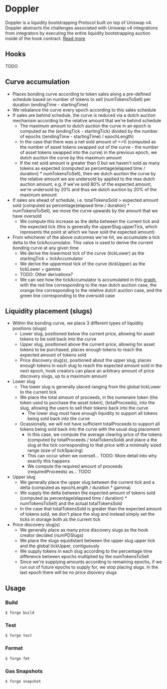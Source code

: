 # Doppler

Doppler is a liquidity bootstrapping Protocol built on top of Uniswap v4. Doppler abstracts the challenges associated with Uniswap v4 integrations from integrators by executing the entire liquidity bootstrapping auction inside of the hook contract. [Read more](https://whetstone.cc/doppler)

## Hooks

TODO

## Curve accumulation

- Places bonding curve according to token sales along a pre-defined schedule based on number of tokens to sell (numTokensToSell) per duration (endingTime - startingTime)
- We rebalance the curve every epoch according to this sales schedule
- If sales are behind schedule, the curve is reduced via a dutch auction mechanism according to the relative amount that we're behind schedule
    - The maximum amount to dutch auction the curve in an epoch is computed as the (endingTick - startingTick) divided by the number of epochs ((endingTime - startingTime) / epochLength)
    - In the case that there was a net sold amount of <=0 (computed as the number of asset tokens swapped out of the curve - the number of asset tokens swapped into the curve) in the previous epoch, we dutch auction the curve by this maximum amount
    - If the net sold amount is greater than 0 but we haven't sold as many tokens as expected (computed as percentage(elapsed time / duration) * numTokensToSell), then we dutch auction the curve by the relative amount we are undersold by applied to the max dutch auction amount, e.g. if we've sold 80% of the expected amount, we're undersold by 20% and thus we dutch auction by 20% of the maximum amount
- If sales are ahead of schedule, i.e. totalTokensSold > expected amount sold (computed as percentage(elapsed time / duration) * numTokensToSell), we move the curve upwards by the amount that we have oversold
    - We compute this increase as the delta between the current tick and the expected tick (this is generally the upperSlug.upperTick, which represents the point at which we have sold the expected amount)
- From whichever of the above outcomes we've hit, we accumulate a tick delta to the tickAccumulator. This value is used to derive the current bonding curve at any given time
    - We derive the lowermost tick of the curve (tickLower) as the startingTick + tickAccumulator
    - We derive the uppermost tick of the curve (tickUpper) as the tickLower + gamma
    - TODO: Other derivations?
    - We can see how the tickAccumulator is accumulated in this [graph](https://www.desmos.com/calculator/fjnd0mcpst), with the red line corresponding to the max dutch auction case, the orange line corresponding to the relative dutch auction case, and the green line corresponding to the oversold case

## Liquidity placement (slugs)

- Within the bonding curve, we place 3 different types of liquidity positions (slugs)
    - Lower slug, positioned below the current price, allowing for asset tokens to be sold back into the curve
    - Upper slug, positioned above the current price, allowing for asset tokens to be purchased, places enough tokens to reach the expected amount of tokens sold
    - Price discovery slug(s), positioned about the upper slug, places enough tokens in each slug to reach the expected amount sold in the next epoch, hook creators can place an arbitrary amount of price discovery slugs, up to a maximum amount
- Lower slug
    - The lower slug is generally placed ranging from the global tickLower to the current tick
    - We place the total amount of proceeds, in the numeraire token (the token used to purchase the asset token), (totalProceeds), into the slug, allowing the users to sell their tokens back into the curve
        - The lower slug must have enough liquidity to support all tokens being sold back into the curve
    - Ocassionally, we will not have sufficient totalProceeds to support all tokens being sold back into the curve with the usual slug placement
        - In this case, we compute the average clearing price of the tokens (computed by totalProceeds / totalTokensSold) and place a the slug at the tick corresponding to that price with a minimally sized range (size of tickSpacing)
        - This can occur when we oversell... TODO: More detail into why exactly this happens
        - We compute the required amount of proceeds (requiredProceeds) as... TODO
- Upper slug
    - We generally place the upper slug between the current tick and a delta (computed as epochLength / duration * gamma)
    - We supply the delta between the expected amount of tokens sold (computed as percentage(elapsed time / duration) * numTokensToSell) and the actual totalTokensSold
    - In the case that totalTokensSold is greater than the expected amount of tokens sold, we don't place the slug and instead simply set the ticks in storage both as the current tick
- Price discovery slug(s)
    - We generally place as many price discovery slugs as the hook creator decided (numPDSlugs)
    - We place the slugs equidistant between the upper slug upper tick and the global tickUpper, contiguously
    - We supply tokens in each slug according to the percentage time difference between epochs multiplied by the numTokensToSell
    - Since we're supplying amounts according to remaining epochs, if we run out of future epochs to supply for, we stop placing slugs. In the last epoch there will be no price disovery slugs

## Usage

### Build

```shell
$ forge build
```

### Test

```shell
$ forge test
```

### Format

```shell
$ forge fmt
```

### Gas Snapshots

```shell
$ forge snapshot
```
